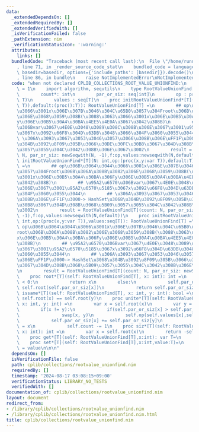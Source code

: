 ```yaml
---
data:
  _extendedDependsOn: []
  _extendedRequiredBy: []
  _extendedVerifiedWith: []
  _isVerificationFailed: false
  _pathExtension: nim
  _verificationStatusIcon: ':warning:'
  attributes:
    links: []
  bundledCode: "Traceback (most recent call last):\n  File \"/home/runner/.local/lib/python3.10/site-packages/onlinejudge_verify/documentation/build.py\"\
    , line 71, in _render_source_code_stat\n    bundled_code = language.bundle(stat.path,\
    \ basedir=basedir, options={'include_paths': [basedir]}).decode()\n  File \"/home/runner/.local/lib/python3.10/site-packages/onlinejudge_verify/languages/nim.py\"\
    , line 86, in bundle\n    raise NotImplementedError\nNotImplementedError\n"
  code: "when not declared CPLIB_COLLECTIONS_ROOT_VALUE_UNIONFIND:\n    const CPLIB_COLLECTIONS_UNIONFIND*\
    \ = 1\n    import algorithm, sequtils\n    type RootValueUnionFind[T] = ref object\n\
    \        count*: int\n        par_or_siz: seq[int]\n        op : proc(x,y:var\
    \ T)\n        values : seq[T]\n    proc initRootValueUnionFind*[T](N: int,op:(proc(x,y:var\
    \ T)),default:(proc():T)): RootValueUnionFind[T] =\n        ## op\u306B\u3064\u3044\
    \u3066\u3001x\u306E\u307B\u3046\u304C\u65B0\u3057\u304Froot\u306B\u306A\u308B\u3082\
    \u306E\u3068\u3059\u308B(\u3088\u3063\u3066\u3001x\u306E\u30B5\u30A4\u30BA\u306F\
    y\u306E\u30B5\u30A4\u30BA\u4EE5\u4E0A\u3067\u3042\u308B)\n        ## \u95A2\u6570\
    \u306Bvar\u3067\u4E0E\u3048\u3089\u308C\u308B\u306E\u3067\u3001\u95A2\u6570\u5185\
    \u3067x\u3092\u66F8\u304D\u63DB\u3048\u3066\u304F\u3060\u3055\u3044\n        ##\
    \ \u306A\u3093\u3067\u3053\u3046\u3057\u3066\u308B\u306E\uFF1F\u3000-> HashSet\u3068\
    \u304B\u3092\u8F09\u305B\u3066\u30DE\u30FC\u30B8\u3067\u304D\u308B\u3068\u5B09\
    \u3057\u3055\u304C\u3042\u308B\u306E\u3067\u3002\n        result = RootValueUnionFind[T](count:\
    \ N, par_or_siz: newSeqwith(N, -1),f:op,values:newseqwith(N,default()))\n    proc\
    \ initRootValueUnionFind*[T](N: int,op:(proc(x,y:var T)),default:T): RootValueUnionFind[T]\
    \ =\n        ## op\u306B\u3064\u3044\u3066\u3001x\u306E\u307B\u3046\u304C\u65B0\
    \u3057\u304Froot\u306B\u306A\u308B\u3082\u306E\u3068\u3059\u308B(\u3088\u3063\u3066\
    \u3001x\u306E\u30B5\u30A4\u30BA\u306Fy\u306E\u30B5\u30A4\u30BA\u4EE5\u4E0A\u3067\
    \u3042\u308B)\n        ## \u95A2\u6570\u306Bvar\u3067\u4E0E\u3048\u3089\u308C\u308B\
    \u306E\u3067\u3001\u95A2\u6570\u5185\u3067x\u3092\u66F8\u304D\u63DB\u3048\u3066\
    \u304F\u3060\u3055\u3044\n        ## \u306A\u3093\u3067\u3053\u3046\u3057\u3066\
    \u308B\u306E\uFF1F\u3000-> HashSet\u3068\u304B\u3092\u8F09\u305B\u3066\u30DE\u30FC\
    \u30B8\u3067\u304D\u308B\u3068\u5B09\u3057\u3055\u304C\u3042\u308B\u306E\u3067\
    \u3002\n        result = RootValueUnionFind[T](count: N, par_or_siz: newSeqwith(N,\
    \ -1),f:op,values:newseqwith(N,default))\n    proc initRootValueUnionFind*[T](N:\
    \ int,op:(proc(x,y:var T)),values:seq[T]): RootValueUnionFind[T] =\n        ##\
    \ op\u306B\u3064\u3044\u3066\u3001x\u306E\u307B\u3046\u304C\u65B0\u3057\u304F\
    root\u306B\u306A\u308B\u3082\u306E\u3068\u3059\u308B(\u3088\u3063\u3066\u3001\
    x\u306E\u30B5\u30A4\u30BA\u306Fy\u306E\u30B5\u30A4\u30BA\u4EE5\u4E0A\u3067\u3042\
    \u308B)\n        ## \u95A2\u6570\u306Bvar\u3067\u4E0E\u3048\u3089\u308C\u308B\u306E\
    \u3067\u3001\u95A2\u6570\u5185\u3067x\u3092\u66F8\u304D\u63DB\u3048\u3066\u304F\
    \u3060\u3055\u3044\n        ## \u306A\u3093\u3067\u3053\u3046\u3057\u3066\u308B\
    \u306E\uFF1F\u3000-> HashSet\u3068\u304B\u3092\u8F09\u305B\u3066\u30DE\u30FC\u30B8\
    \u3067\u304D\u308B\u3068\u5B09\u3057\u3055\u304C\u3042\u308B\u306E\u3067\u3002\
    \n        result = RootValueUnionFind[T](count: N, par_or_siz: newSeqwith(N, -1),f:op,values:values)\n\
    \    proc root*[T](self: RootValueUnionFind[T], x: int): int =\n        if self.par_or_siz[x]\
    \ < 0:\n            return x\n        else:\n            self.par_or_siz[x] =\
    \ self.root(self.par_or_siz[x])\n            return self.par_or_siz[x]\n    proc\
    \ issame*[T](self: RootValueUnionFind[T], x: int, y: int): bool =\n        return\
    \ self.root(x) == self.root(y)\n    proc unite*[T](self: RootValueUnionFind[T],\
    \ x: int, y: int) =\n        var x = self.root(x)\n        var y = self.root(y)\n\
    \        if(x != y):\n            if(self.par_or_siz[x] > self.par_or_siz[y]):\n\
    \                swap(x, y)\n            self.op(self.values[x],self.values[y])\n\
    \            self.par_or_siz[x] += self.par_or_siz[y]\n            self.par_or_siz[y]\
    \ = x\n            self.count -= 1\n    proc siz*[T](self: RootValueUnionFind[T],\
    \ x: int): int =\n        var x = self.root(x)\n        return -self.par_or_siz[x]\n\
    \    proc get*[T](self: RootValueUnionFind[T],x:int): var T=\n        return self.values[self.root(x)]\n\
    \    proc set*[T](self: RootValueUnionFind[T],x:int,value:T)=\n        self.values[self.root(x)]\
    \ = value\n\n\n"
  dependsOn: []
  isVerificationFile: false
  path: cplib/collections/rootvalue_unionfind.nim
  requiredBy: []
  timestamp: '2024-08-17 03:08:15+09:00'
  verificationStatus: LIBRARY_NO_TESTS
  verifiedWith: []
documentation_of: cplib/collections/rootvalue_unionfind.nim
layout: document
redirect_from:
- /library/cplib/collections/rootvalue_unionfind.nim
- /library/cplib/collections/rootvalue_unionfind.nim.html
title: cplib/collections/rootvalue_unionfind.nim
---
```


